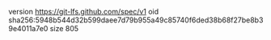 version https://git-lfs.github.com/spec/v1
oid sha256:5948b544d32b599daee7d79b955a49c85740f6ded38b68f27be8b39e4011a7e0
size 805

